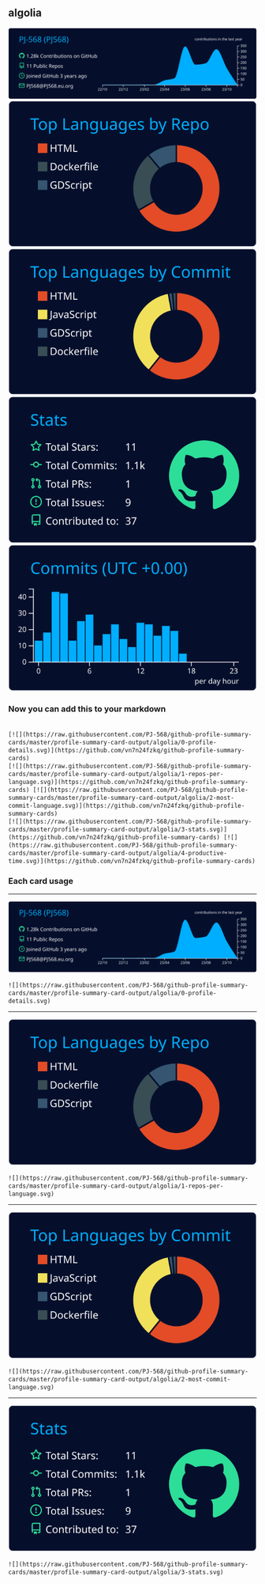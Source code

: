 ## algolia

[![](./0-profile-details.svg)](https://github.com/vn7n24fzkq/github-profile-summary-cards)
[![](./1-repos-per-language.svg)](https://github.com/vn7n24fzkq/github-profile-summary-cards) [![](./2-most-commit-language.svg)](https://github.com/vn7n24fzkq/github-profile-summary-cards)
[![](./3-stats.svg)](https://github.com/vn7n24fzkq/github-profile-summary-cards) [![](./4-productive-time.svg)](https://github.com/vn7n24fzkq/github-profile-summary-cards)
### Now you can add this to your markdown
```

[![](https://raw.githubusercontent.com/PJ-568/github-profile-summary-cards/master/profile-summary-card-output/algolia/0-profile-details.svg)](https://github.com/vn7n24fzkq/github-profile-summary-cards)
[![](https://raw.githubusercontent.com/PJ-568/github-profile-summary-cards/master/profile-summary-card-output/algolia/1-repos-per-language.svg)](https://github.com/vn7n24fzkq/github-profile-summary-cards) [![](https://raw.githubusercontent.com/PJ-568/github-profile-summary-cards/master/profile-summary-card-output/algolia/2-most-commit-language.svg)](https://github.com/vn7n24fzkq/github-profile-summary-cards)
[![](https://raw.githubusercontent.com/PJ-568/github-profile-summary-cards/master/profile-summary-card-output/algolia/3-stats.svg)](https://github.com/vn7n24fzkq/github-profile-summary-cards) [![](https://raw.githubusercontent.com/PJ-568/github-profile-summary-cards/master/profile-summary-card-output/algolia/4-productive-time.svg)](https://github.com/vn7n24fzkq/github-profile-summary-cards)

```

### Each card usage
---

![](./0-profile-details.svg)

```
![](https://raw.githubusercontent.com/PJ-568/github-profile-summary-cards/master/profile-summary-card-output/algolia/0-profile-details.svg)
```

    

---

![](./1-repos-per-language.svg)

```
![](https://raw.githubusercontent.com/PJ-568/github-profile-summary-cards/master/profile-summary-card-output/algolia/1-repos-per-language.svg)
```

    

---

![](./2-most-commit-language.svg)

```
![](https://raw.githubusercontent.com/PJ-568/github-profile-summary-cards/master/profile-summary-card-output/algolia/2-most-commit-language.svg)
```

    

---

![](./3-stats.svg)

```
![](https://raw.githubusercontent.com/PJ-568/github-profile-summary-cards/master/profile-summary-card-output/algolia/3-stats.svg)
```

    
